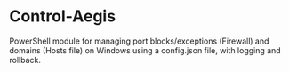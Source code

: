 # Control-Aegis
PowerShell module for managing port blocks/exceptions (Firewall) and domains (Hosts file) on Windows using a config.json file, with logging and rollback.
